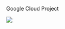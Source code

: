 Google Cloud Project

![](https://storage.googleapis.com/gweb-uniblog-publish-prod/original_images/BlogHeader_Set2_A_pXCJxwq.png)
